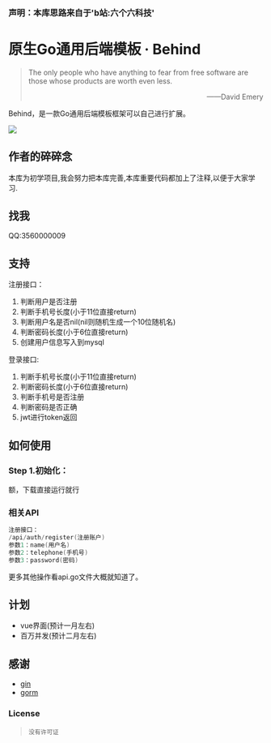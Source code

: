 

### 声明：本库思路来自于'b站:六个六科技'

# 原生Go通用后端模板 · Behind

> The only people who have anything to fear from free software are those whose products are worth even less. 
>
> <p align="right">——David Emery</p>

Behind，是一款Go通用后端模板框架可以自己进行扩展。

![](https://img.shields.io/badge/language-java-brightgreen.svg)

## 作者的碎碎念

本库为初学项目,我会努力把本库完善,本库重要代码都加上了注释,以便于大家学习.


## 找我

QQ:3560000009

## 支持

注册接口：
1. 判断用户是否注册
2. 判断手机号长度(小于11位直接return)
3. 判断用户名是否nil(nil则随机生成一个10位随机名)
4. 判断密码长度(小于6位直接return)
5. 创建用户信息写入到mysql

登录接口:
1. 判断手机号长度(小于11位直接return)
2. 判断密码长度(小于6位直接return)
3. 判断手机号是否注册
4. 判断密码是否正确
5. jwt进行token返回

## 如何使用

### Step 1.初始化：

额，下载直接运行就行



### 相关API

```Go
注册接口：
/api/auth/register(注册账户)
参数1：name(用户名)
参数2：telephone(手机号)
参数3：password(密码)
```

更多其他操作看api.go文件大概就知道了。



## 计划

 - vue界面(预计一月左右)
 - 百万并发(预计二月左右)

## 感谢

- [gin](https://github.com/gin-gonic/gin)
- [gorm](https://github.com/jinzhu/gorm)

### License

> ```
> 没有许可证
> ```
